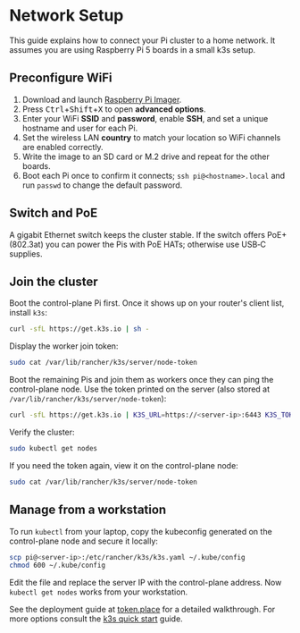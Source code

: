 # Network Setup

This guide explains how to connect your Pi cluster to a home network.
It assumes you are using Raspberry Pi 5 boards in a small k3s setup.

## Preconfigure WiFi

1. Download and launch [Raspberry Pi Imager](https://www.raspberrypi.com/software/).
2. Press <kbd>Ctrl</kbd>+<kbd>Shift</kbd>+<kbd>X</kbd> to open **advanced options**.
3. Enter your WiFi **SSID** and **password**, enable **SSH**, and set a unique hostname and user for each Pi.
4. Set the wireless LAN **country** to match your location so WiFi channels are enabled correctly.
5. Write the image to an SD card or M.2 drive and repeat for the other boards.
6. Boot each Pi once to confirm it connects; `ssh pi@<hostname>.local` and run `passwd` to change the default password.

## Switch and PoE

A gigabit Ethernet switch keeps the cluster stable. If the switch offers
PoE+ (802.3at) you can power the Pis with PoE HATs; otherwise use USB‑C supplies.

## Join the cluster

Boot the control-plane Pi first. Once it shows up on your router's client list,
install `k3s`:

```sh
curl -sfL https://get.k3s.io | sh -
```

Display the worker join token:

```sh
sudo cat /var/lib/rancher/k3s/server/node-token
```

Boot the remaining Pis and join them as workers once they can ping the
control-plane node. Use the token printed on the server (also stored at
`/var/lib/rancher/k3s/server/node-token`):

```sh
curl -sfL https://get.k3s.io | K3S_URL=https://<server-ip>:6443 K3S_TOKEN=<node-token> sh -
```

Verify the cluster:

```sh
sudo kubectl get nodes
```

If you need the token again, view it on the control-plane node:

```sh
sudo cat /var/lib/rancher/k3s/server/node-token
```

## Manage from a workstation

To run `kubectl` from your laptop, copy the kubeconfig generated on the
control-plane node and secure it locally:

```sh
scp pi@<server-ip>:/etc/rancher/k3s/k3s.yaml ~/.kube/config
chmod 600 ~/.kube/config
```

Edit the file and replace the server IP with the control-plane address.
Now `kubectl get nodes` works from your workstation.

See the deployment guide at
[token.place](https://github.com/futuroptimist/token.place) for a detailed
walkthrough. For more options consult the
[k3s quick start](https://docs.k3s.io/quick-start) guide.
